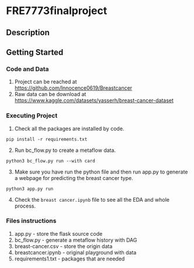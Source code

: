 # FRE7773finalproject
## Description
## Getting Started
### Code and Data
1. Project can be reached at https://github.com/Innocence0619/Breastcancer
2. Raw data can be download at https://www.kaggle.com/datasets/yasserh/breast-cancer-dataset
### Executing Project
1. Check all the packages are installed by code.

`pip install -r requirements.txt`

2. Run bc_flow.py to create a metaflow data.

`python3 bc_flow.py run --with card`

3. Make sure you have run the python file and then run app.py to generate a webpage for predicting the breast cancer type.

`python3 app.py run`

4. Check the `breast cancer.ipynb` file to see all the EDA and whole process.

### Files instructions
1. app.py - store the flask source code
2. bc_flow.py - generate a metaflow history with DAG
3. breast-cancer.csv - store the origin data
4. breastcancer.ipynb - original playground with data
5. requirements1.txt - packages that are needed
